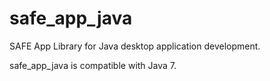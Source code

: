 # safe_app_java

SAFE App Library for Java desktop application development.

safe_app_java is compatible with Java 7.


